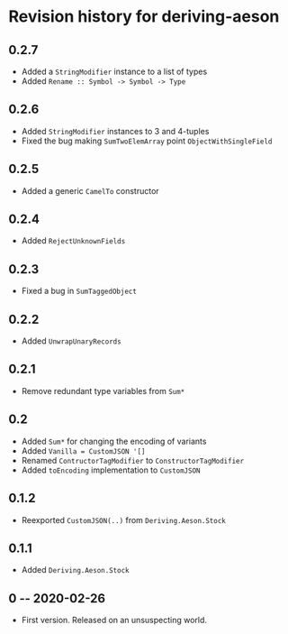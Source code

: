 # Revision history for deriving-aeson

## 0.2.7

* Added a `StringModifier` instance to a list of types
* Added `Rename :: Symbol -> Symbol -> Type`

## 0.2.6

* Added `StringModifier` instances to 3 and 4-tuples
* Fixed the bug making `SumTwoElemArray` point `ObjectWithSingleField`

## 0.2.5

* Added a generic `CamelTo` constructor

## 0.2.4

* Added `RejectUnknownFields`

## 0.2.3

* Fixed a bug in `SumTaggedObject`

## 0.2.2

* Added `UnwrapUnaryRecords`

## 0.2.1

* Remove redundant type variables from `Sum*`

## 0.2

* Added `Sum*` for changing the encoding of variants
* Added `Vanilla = CustomJSON '[]`
* Renamed `ContructorTagModifier` to `ConstructorTagModifier`
* Added `toEncoding` implementation to `CustomJSON`

## 0.1.2

* Reexported `CustomJSON(..)` from `Deriving.Aeson.Stock`

## 0.1.1

* Added `Deriving.Aeson.Stock`

## 0 -- 2020-02-26

* First version. Released on an unsuspecting world.
